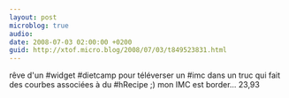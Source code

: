```yaml
---
layout: post
microblog: true
audio: 
date: 2008-07-03 02:00:00 +0200
guid: http://xtof.micro.blog/2008/07/03/t849523831.html
---
```

rêve d'un #widget #dietcamp pour téléverser un #imc dans un truc qui fait des courbes associées à du #hRecipe ;) mon IMC est border... 23,93
